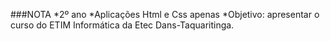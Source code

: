 ###NOTA
*2º ano
*Aplicações Html e Css apenas
*Objetivo: apresentar o curso do ETIM Informática da Etec Dans-Taquaritinga.
